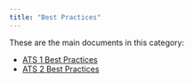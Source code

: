 ```yaml
---
title: "Best Practices"
---
```


These are the main documents in this category:

* [ATS 1 Best Practices](bp-version-1/bp-version-1)
* [ATS 2 Best Practices](bp-version-2/bp-version-2)
